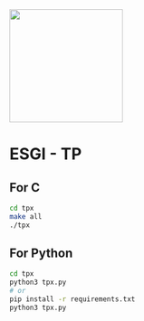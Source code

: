 <img src="https://secure.meetupstatic.com/photos/event/5/3/2/600_484801330.jpeg" width="200">


# ESGI - TP

## For C 

```bash
cd tpx
make all
./tpx
```

## For Python

```bash
cd tpx
python3 tpx.py
# or
pip install -r requirements.txt
python3 tpx.py
```
